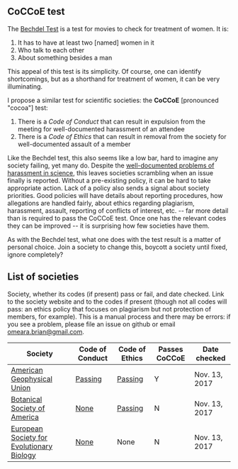 ## CoCCoE test

The [Bechdel Test](https://bechdeltest.com) is a test for movies to check for treatment of women. It is:

1. It has to have at least two [named] women in it
2. Who talk to each other
3. About something besides a man

This appeal of this test is its simplicity. Of course, one can identify shortcomings, but as a shorthand for treatment of women, it can be very illuminating.

I propose a similar test for scientific societies: the **CoCCoE** [pronounced "cocoa"] test:

1. There is a *Code of Conduct* that can result in expulsion from the meeting for well-documented harassment of an attendee
2. There is a *Code of Ethics* that can result in removal from the society for well-documented assault of a member

Like the Bechdel test, this also seems like a low bar, hard to imagine any society failing, yet many do. Despite the [well-documented problems of harassment in science](https://harassment.agu.org), this leaves societies scrambling when an issue finally is reported. Without a pre-existing policy, it can be hard to take appropriate action. Lack of a policy also sends a signal about society priorities. Good policies will have details about reporting procedures, how allegations are handled fairly, about ethics regarding plagiarism, harassment, assault, reporting of conflicts of interest, etc. -- far more detail than is required to pass the CoCCoE test. Once one has the relevant codes they can be improved -- it is surprising how few societies have them.

As with the Bechdel test, what one does with the test result is a matter of personal choice. Join a society to change this, boycott a society until fixed, ignore completely?

## List of societies

Society, whether its codes (if present) pass or fail, and date checked. Link to the society website and to the codes if present (though not all codes will pass: an ethics policy that focuses on plagiarism but not protection of members, for example). This is a manual process and there may be errors: if you see a problem, please file an issue on github or email omeara.brian@gmail.com.

| Society                                                      | Code of Conduct                                                           | Code of Ethics                                      | Passes CoCCoE | Date checked  |
| ------------------------------------------------------------ | ------------------------------------------------------------------------- | --------------------------------------------------- | ------------- | ------------- |
| [American Geophysical Union](https://sites.agu.org)          | [Passing](https://fallmeeting.agu.org/2016/agu-meetings-code-of-conduct/) | [Passing](https://ethics.agu.org)                   | Y             | Nov. 13, 2017 |
| [Botanical Society of America](https://www.botany.org)       | [None](http://2017.botanyconference.org)                           | [Passing](https://botany.org/governance/ethics.php) | N             | Nov. 13, 2017 |
| [European Society for Evolutionary Biology](http://eseb.org) | [None](http://eseb2019.fi)                                                                      | None                                                | N             | Nov. 13, 2017              |
